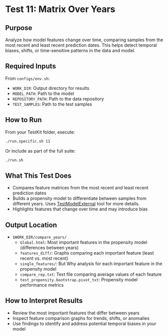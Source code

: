 
# Test 11: Matrix Over Years

## Purpose
Analyze how model features change over time, comparing samples from the most recent and least recent prediction dates. This helps detect temporal biases, shifts, or time-sensitive patterns in the data and model.

## Required Inputs
From `configs/env.sh`:

- `WORK_DIR`: Output directory for results
- `MODEL_PATH`: Path to the model
- `REPOSITORY_PATH`: Path to the data repository
- `TEST_SAMPLES`: Path to the test samples

## How to Run
From your TestKit folder, execute:
```bash
./run.specific.sh 11
```
Or include as part of the full suite:
```bash
./run.sh
```

## What This Test Does
- Compares feature matrices from the most recent and least recent prediction dates
- Builds a propensity model to differentiate between samples from different years. Uses [TestModelExternal](../../../TestModelExternal.md) tool for more details.
- Highlights features that change over time and may introduce bias

## Output Location
- `$WORK_DIR/compare_years/`
    - `Global.html`: Most important features in the propensity model (differences between years)
    - `features_diff/`: Graphs comparing each important feature (least recent vs. most recent)
    - `single_features/`: But Why analysis for each important feature in the propensity model
    - `compare_rep.txt`: Text file comparing average values of each feature
    - `test_propensity.bootstrap.pivot_txt`: Propensity model performance metrics

## How to Interpret Results
- Review the most important features that differ between years
- Inspect feature comparison graphs for trends, shifts, or anomalies
- Use findings to identify and address potential temporal biases in your model
